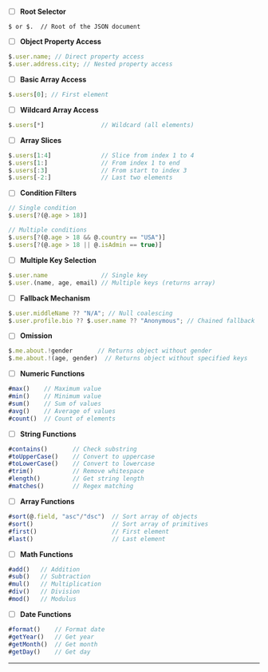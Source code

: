 - [ ] **Root Selector**

```
$ or $.  // Root of the JSON document
```

- [ ] **Object Property Access**

```javascript
$.user.name; // Direct property access
$.user.address.city; // Nested property access
```

- [ ] **Basic Array Access**

```javascript
$.users[0]; // First element
```

- [ ] **Wildcard Array Access**

```javascript
$.users[*]                // Wildcard (all elements)
```

- [ ] **Array Slices**

```javascript
$.users[1:4]              // Slice from index 1 to 4
$.users[1:]               // From index 1 to end
$.users[:3]               // From start to index 3
$.users[-2:]              // Last two elements
```

- [ ] **Condition Filters**

```javascript
// Single condition
$.users[?(@.age > 18)]

// Multiple conditions
$.users[?(@.age > 18 && @.country == "USA")]
$.users[?(@.age > 18 || @.isAdmin == true)]
```

- [ ] **Multiple Key Selection**

```javascript
$.user.name               // Single key
$.user.(name, age, email) // Multiple keys (returns array)
```

- [ ] **Fallback Mechanism**

```javascript
$.user.middleName ?? "N/A"; // Null coalescing
$.user.profile.bio ?? $.user.name ?? "Anonymous"; // Chained fallback
```

- [ ] **Omission**

```javascript
$.me.about.!gender       // Returns object without gender
$.me.about.!(age, gender)  // Returns object without specified keys
```

- [ ] **Numeric Functions**

```javascript
#max()    // Maximum value
#min()    // Minimum value
#sum()    // Sum of values
#avg()    // Average of values
#count()  // Count of elements
```

- [ ] **String Functions**

```javascript
#contains()       // Check substring
#toUpperCase()    // Convert to uppercase
#toLowerCase()    // Convert to lowercase
#trim()           // Remove whitespace
#length()         // Get string length
#matches()        // Regex matching
```

- [ ] **Array Functions**

```javascript
#sort(@.field, "asc"/"dsc")  // Sort array of objects
#sort()                      // Sort array of primitives
#first()                     // First element
#last()                      // Last element
```

- [ ] **Math Functions**

```javascript
#add()   // Addition
#sub()   // Subtraction
#mul()   // Multiplication
#div()   // Division
#mod()   // Modulus
```

- [ ] **Date Functions**

```javascript
#format()    // Format date
#getYear()   // Get year
#getMonth()  // Get month
#getDay()    // Get day
```

---
